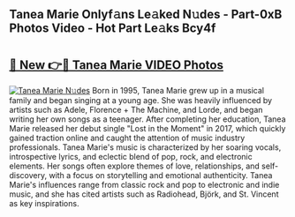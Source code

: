 ## Tanea Marie Onlyf𝚊ns Le𝚊ked N𝚞des - Part-0xB Photos Video - Hot Part Le𝚊ks Bcy4f

# <h2><a href="http://ac19240.deff.icu/?id=Tanea+Marie">🔗 New 👉🔴 Tanea Marie VIDEO Photos</a></h2>

[![Tanea Marie N𝚞des](https://i.imgur.com/rIISA9y.gif)](http://ac19240.deff.icu/?id=Tanea+Marie)
Born in 1995, Tanea Marie grew up in a musical family and began singing at a young age. She was heavily influenced by artists such as Adele, Florence + The Machine, and Lorde, and began writing her own songs as a teenager. After completing her education, Tanea Marie released her debut single "Lost in the Moment" in 2017, which quickly gained traction online and caught the attention of music industry professionals. Tanea Marie's music is characterized by her soaring vocals, introspective lyrics, and eclectic blend of pop, rock, and electronic elements. Her songs often explore themes of love, relationships, and self-discovery, with a focus on storytelling and emotional authenticity. Tanea Marie's influences range from classic rock and pop to electronic and indie music, and she has cited artists such as Radiohead, Björk, and St. Vincent as key inspirations.
